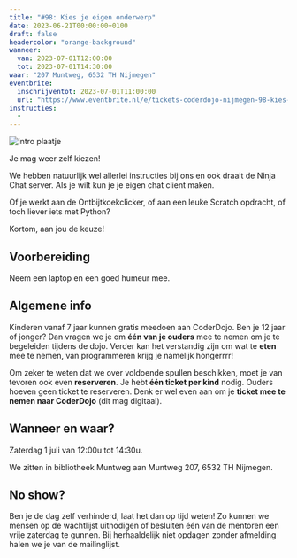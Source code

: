 ```yaml
---
title: "#98: Kies je eigen onderwerp"
date: 2023-06-21T00:00:00+0100
draft: false
headercolor: "orange-background"
wanneer: 
  van: 2023-07-01T12:00:00
  tot: 2023-07-01T14:30:00
waar: "207 Muntweg, 6532 TH Nijmegen"
eventbrite:
  inschrijventot: 2023-07-01T11:00:00
  url: "https://www.eventbrite.nl/e/tickets-coderdojo-nijmegen-98-kies-je-eigen-onderwerp-663904043867"
instructies:
  - 
---
```


![intro plaatje](https://img.evbuc.com/https%3A%2F%2Fcdn.evbuc.com%2Fimages%2F517397749%2F187233351803%2F1%2Foriginal.20230518-065317?h=200&w=450&auto=format%2Ccompress&q=75&sharp=10&rect=0%2C3%2C2160%2C1080&s=b92ff39037aa133c61bbebcbd405b691)



J﻿e mag weer zelf kiezen!

<!--more-->



W﻿e hebben natuurlijk wel allerlei instructies bij ons en ook draait de Ninja Chat server. Als je wilt kun je je eigen chat client maken.

Of je werkt aan de Ontbijtkoekclicker, of aan een leuke Scratch opdracht, of toch liever iets met Python?

Kortom, aan jou de keuze! 
## Voorbereiding

Neem een laptop en een goed humeur mee.
## Algemene info

Kinderen vanaf 7 jaar kunnen gratis meedoen aan CoderDojo. Ben je 12 jaar of jonger? Dan vragen we je om <strong>één van je ouders</strong> mee te nemen om je te begeleiden tijdens de dojo. Verder kan het verstandig zijn om wat te <strong>eten</strong> mee te nemen, van programmeren krijg je namelijk hongerrrr!

Om zeker te weten dat we over voldoende spullen beschikken, moet je van tevoren ook even <strong>reserveren</strong>. Je hebt<strong> één ticket per kind</strong> nodig. Ouders hoeven geen ticket te reserveren. Denk er wel even aan om je <strong>ticket mee te nemen naar CoderDojo</strong> (dit mag digitaal).
## Wanneer en waar?

Zaterdag 1 juli van 12:00u tot 14:30u. 

We zitten in bibliotheek Muntweg aan Muntweg 207, 6532 TH Nijmegen.
## No show?

Ben je de dag zelf verhinderd, laat het dan op tijd weten! Zo kunnen we mensen op de wachtlijst uitnodigen of besluiten één van de mentoren een vrije zaterdag te gunnen. Bij herhaaldelijk niet opdagen zonder afmelding halen we je van de mailinglijst.